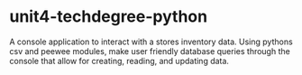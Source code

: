 # unit4-techdegree-python
 A console application to interact with a stores inventory data. Using pythons csv and peewee modules, make user friendly database queries through the console that allow for creating, reading, and updating data.
